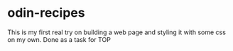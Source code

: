 # odin-recipes
This is my first real try on building a web page and styling it with some css on my own.
Done as a task for TOP 